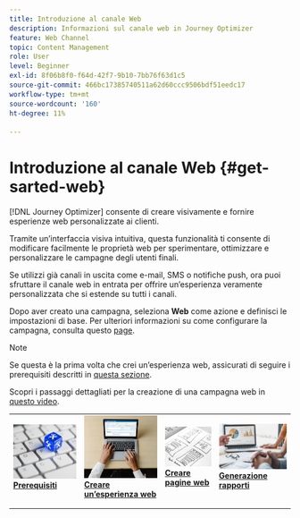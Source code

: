 ```yaml
---
title: Introduzione al canale Web
description: Informazioni sul canale web in Journey Optimizer
feature: Web Channel
topic: Content Management
role: User
level: Beginner
exl-id: 8f06b8f0-f64d-42f7-9b10-7bb76f63d1c5
source-git-commit: 466bc17385740511a62d60ccc9506bdf51eedc17
workflow-type: tm+mt
source-wordcount: '160'
ht-degree: 11%

---
```


# Introduzione al canale Web {#get-sarted-web}

[!DNL Journey Optimizer] consente di creare visivamente e fornire esperienze web personalizzate ai clienti.

Tramite un’interfaccia visiva intuitiva, questa funzionalità ti consente di modificare facilmente le proprietà web per sperimentare, ottimizzare e personalizzare le campagne degli utenti finali.

Se utilizzi già canali in uscita come e-mail, SMS o notifiche push, ora puoi sfruttare il canale web in entrata per offrire un’esperienza veramente personalizzata che si estende su tutti i canali.

Dopo aver creato una campagna, seleziona **Web** come azione e definisci le impostazioni di base. Per ulteriori informazioni su come configurare la campagna, consulta questo [page](../campaigns/create-campaign.md#configure).

>[!NOTE]
>
>Se questa è la prima volta che crei un’esperienza web, assicurati di seguire i prerequisiti descritti in [questa sezione](web-prerequisites.md).

Scopri i passaggi dettagliati per la creazione di una campagna web in [questo video](create-web.md#video).

<table style="table-layout:fixed"><tr style="border: 0;">
<td>
<a href="web-prerequisites.md">
<img alt="Lead" src="../assets/do-not-localize/web-prerequisites.jpg">
</a>
<div><a href="web-prerequisites.md"><strong>Prerequisiti</strong>
</div>
<p>
</td>
<td>
<a href="create-web.md">
<img alt="Non fequente" src="../assets/do-not-localize/web-create.jpg">
</a>
<div>
<a href="create-web.md"><strong>Creare un’esperienza web</strong></a>
</div>
<p></td>
<td>
<a href="author-web.md">
<img alt="Convalida" src="../assets/do-not-localize/web-design.jpg">
</a>
<div>
<a href="author-web.md"><strong>Creare pagine web</strong></a>
</div>
<p>
</td>
<td>
<a href="../reports/campaign-global-report.md#web-tab.md">
<img alt="Convalida" src="../assets/do-not-localize/web-reporting.jpg">
</a>
<div>
<a href="../reports/campaign-global-report.md#web-tab"><strong>Generazione rapporti</strong></a>
</div>
<p>
</td>
</tr></table>


